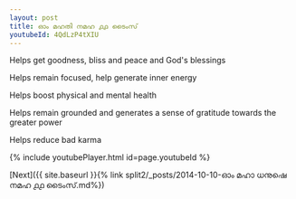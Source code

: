 ```yaml
---
layout: post
title: ഓം മഹതി നമഹ ൧൧ ടൈംസ്
youtubeId: 4QdLzP4tXIU
---
```

 
 
Helps get goodness, bliss and peace and God's blessings
 
Helps remain focused, help generate inner energy 
 
Helps boost physical and mental health 
 
Helps remain grounded and generates a sense of gratitude towards the greater power 
 
Helps reduce bad karma
 
 
 
 


{% include youtubePlayer.html id=page.youtubeId %}
 
[Next]({{ site.baseurl }}{% link  split2/_posts/2014-10-10-ഓം മഹാ ധനുഷെ നമഹ ൧൧ ടൈംസ്.md%})
 
